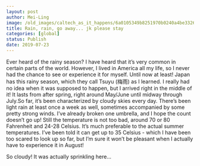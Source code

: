 ```yaml
---
layout: post
author: Mei-Ling
image: /old_images/caltech_as_it_happens/6a0105349b8251970b0240a4be3326200b.jpg
title: Rain, rain, go away... jk please stay
categories: [global]
status: Publish
date: 2019-07-23
---
```


Ever heard of the rainy season? I have heard that it’s very common in certain parts of the world. However, I lived in America all my life, so I never had the chance to see or experience it for myself. Until now at least! Japan has this rainy season, which they call Tsuyu (梅雨) as I learned. I really had no idea when it was supposed to happen, but I arrived right in the middle of it! It lasts from after spring, right around May/June until midway through July.So far, it’s been characterized by cloudy skies every day. There’s been light rain at least once a week as well, sometimes accompanied by some pretty strong winds. I’ve already broken one umbrella, and I hope the count doesn’t go up! Still the temperature is not too bad, around 70 or 80 Fahrenheit and 24-28 Celsius. It’s much preferable to the actual summer temperatures. I’ve been told it can get up to 35 Celsius - which I have been too scared to look up so far, but I’m sure it won’t be pleasant when I actually have to experience it in August!

So cloudy! It was actually sprinkling here...

